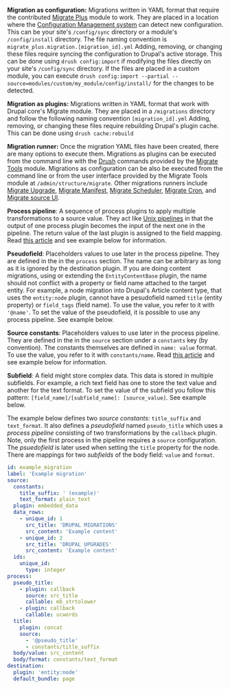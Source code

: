 **Migration as configuration:** Migrations written in YAML format that require the contributed [Migrate Plus](https://www.drupal.org/project/migrate%5Fplus) module to work. They are placed in a location where the [Configuration Management system](https://www.drupal.org/docs/configuration-management) can detect new configuration. This can be your site's `/config/sync` directory or a module's `/config/install` directory. The file naming convention is `migrate_plus.migration.[migration_id].yml` Adding, removing, or changing these files require syncing the configuration to Drupal's active storage. This can be done using `drush config:import` if modifying the files directly on your site's `/config/sync` directory. If the files are placed in a custom module, you can execute `drush config:import --partial --source=modules/custom/my_module/config/install/` for the changes to be detected.

**Migration as plugins:** Migrations written in YAML format that work with Drupal core's Migrate module. They are placed in a `/migrations` directory and follow the following naming convention `[migration_id].yml` Adding, removing, or changing these files require rebuilding Drupal's plugin cache. This can be done using `drush cache:rebuild`

**Migration runner:** Once the migration YAML files have been created, there are many options to execute them. Migrations as plugins can be executed from the command line with the [Drush](https://www.drush.org/) commands provided by the [Migrate Tools](https://www.drupal.org/project/migrate%5Ftools) module. Migrations as configuration can be also be executed from the command line or from the user interface provided by the Migrate Tools module at `/admin/structure/migrate`. Other migrations runners include [Migrate Upgrade](https://www.drupal.org/project/migrate%5Fupgrade), [Migrate Manifest](https://www.drupal.org/project/migrate%5Fmanifest), [Migrate Scheduler](https://www.drupal.org/project/migrate%5Fscheduler), [Migrate Cron](https://www.drupal.org/project/migrate%5Fcron), and [Migrate source UI](https://www.drupal.org/project/migrate%5Fsource%5Fui).

**Process pipeline**: A sequence of process plugins to apply multiple transformations to a source value. They act like [Unix pipelines](https://en.wikipedia.org/wiki/Pipeline%5F%28Unix%29) in that the output of one process plugin becomes the input of the next one in the pipeline. The return value of the last plugin is assigned to the field mapping. Read [this article](https://www.drupal.org/docs/8/api/migrate-api/migrate-process-plugins/migrate-process-overview#full%5Fpipeline) and see example below for information.

**Pseudofield**: Placeholders values to use later in the process pipeline. They are defined in the in the `process` section. The name can be arbitrary as long as it is ignored by the destination plugin. If you are doing content migrations, using or extending the `EntityContentBase` plugin, the name should not conflict with a property or field name attached to the target entity. For example, a node migration into Drupal's Article content type, that uses the `entity:node` plugin, cannot have a pesudofield named `title` (entity property) or `field_tags` (field name). To use the value, you refer to it with `'@name'`. To set the value of the pseudofield, it is possible to use any process pipeline. See example below.

**Source constants**: Placeholders values to use later in the process pipeline. They are defined in the in the `source` section under a `constants` key (by convention). The constants themselves are defined in `name: value` format. To use the value, you refer to it with `constants/name`. Read [this article](https://www.drupal.org/docs/8/api/migrate-api/migrate-process/constant-values) and see example below for information.

**Subfield**: A field might store complex data. This data is stored in multiple subfields. For example, a rich text field has one to store the text value and another for the text format. To set the value of the subfield you follow this pattern: `[field_name]/[subfield_name]: [source_value]`. See example below.

The example below defines two _source constants_: `title_suffix` and `text_format`. It also defines a _pseudofield_ named `pseudo_title` which uses a _process pipeline_ consisting of two transformations by the `callback` plugin. Note, only the first process in the pipeline requires a `source` configuration. The _psuedofield_ is later used when setting the `title` property for the node. There are mappings for two _subfields_ of the body field: `value` and `format`.

```yaml
id: example_migration
label: 'Example migration'
source:
  constants:
    title_suffix: ' (example)'
    text_format: plain_text
  plugin: embedded_data
  data_rows:
    - unique_id: 1
      src_title: 'DRUPAL MIGRATIONS'
      src_content: 'Example content'
    - unique_id: 2
      src_title: 'DRUPAL UPGRADES'
      src_content: 'Example content'
  ids:
    unique_id:
      type: integer
process:
  pseudo_title:
    - plugin: callback
      source: src_title
      callable: mb_strtolower
    - plugin: callback
      callable: ucwords
  title:
    plugin: concat
    source:
      - '@pseudo_title'
      - constants/title_suffix
  body/value: src_content
  body/format: constants/text_format
destination:
  plugin: 'entity:node'
  default_bundle: page
```